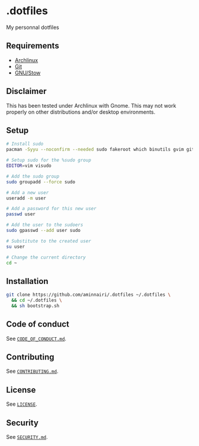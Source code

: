# .dotfiles

My personnal dotfiles

## Requirements

- [Archlinux](https://archlinux.org/)
- [Git](https://git-scm.com/)
- [GNU/Stow](https://www.gnu.org/software/stow/)

## Disclaimer

This has been tested under Archlinux with Gnome. This may not work properly on other distributions and/or desktop environments.

## Setup

```bash
# Install sudo
pacman -Syyu --noconfirm --needed sudo fakeroot which binutils gvim git make gcc xorg-xset

# Setup sudo for the %sudo group
EDITOR=vim visudo

# Add the sudo group
sudo groupadd --force sudo

# Add a new user
useradd -m user

# Add a password for this new user
passwd user

# Add the user to the sudoers
sudo gpasswd --add user sudo

# Substitute to the created user
su user

# Change the current directory
cd ~
```

## Installation 

```bash
git clone https://github.com/aminnairi/.dotfiles ~/.dotfiles \
  && cd ~/.dotfiles \
  && sh bootstrap.sh
```

## Code of conduct

See [`CODE_OF_CONDUCT.md`](./CODE_OF_CONDUCT.md).

## Contributing

See [`CONTRIBUTING.md`](./CONTRIBUTING.md).

## License

See [`LICENSE`](./LICENSE).

## Security

See [`SECURITY.md`](./SECURITY.md).
